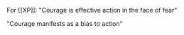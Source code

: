 

For [[XP]]:
"Courage is effective action in the face of fear"

"Courage manifests as a bias to action"
